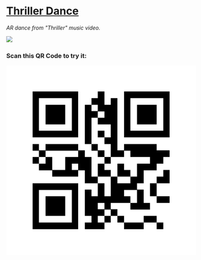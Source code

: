 # [Thriller Dance](http://35.158.218.205/experiments/thriller-dance) #

*AR dance from "Thriller" music video.*

![](./public/preview.gif)

### Scan this QR Code to try it: ###

[![](./public/8code.png)](https://tbwax.8thwall.app/thriller/)
